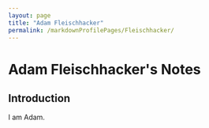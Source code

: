 ```yaml
---
layout: page
title: "Adam Fleischhacker"
permalink: /markdownProfilePages/Fleischhacker/
---
```


# Adam Fleischhacker's Notes

## Introduction

I am Adam.

